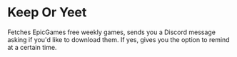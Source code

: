 # Keep Or Yeet
 Fetches EpicGames free weekly games, sends you a Discord message asking if you'd like to download them.
 If yes, gives you the option to remind at a certain time.

